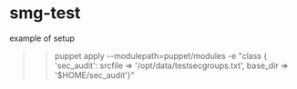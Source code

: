 # smg-test


example of setup
>> puppet apply --modulepath=puppet/modules -e "class { 'sec_audit': srcfile => '/opt/data/testsecgroups.txt', base_dir => '$HOME/sec_audit'}"